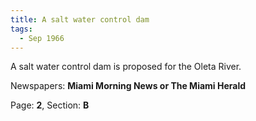 ```yaml
---  
title: A salt water control dam  
tags:  
  - Sep 1966  
---  
```

  
A salt water control dam is proposed for the Oleta River.  
  
Newspapers: **Miami Morning News or The Miami Herald**  
  
Page: **2**, Section: **B** 
